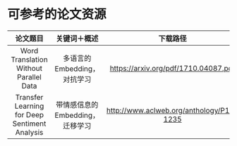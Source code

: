 # 可参考的论文资源

| 论文题目 | 关键词＋概述 | 下载路径 | github路径 |
| :-----------: | :-----------: | :------------: | :--------------:|
| Word Translation Without Parallel Data | 多语言的Embedding，对抗学习 | https://arxiv.org/pdf/1710.04087.pdf | https://github.com/facebookresearch/MUSE |
|Transfer Learning for Deep Sentiment Analysis |带情感信息的Embedding，迁移学习 | http://www.aclweb.org/anthology/P18-1235 ||
